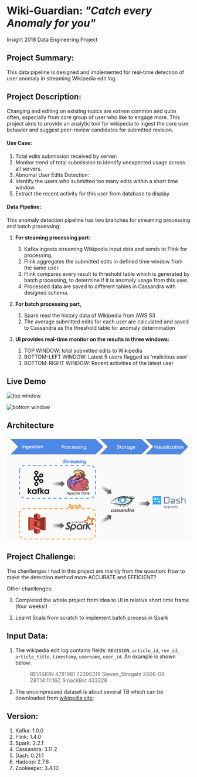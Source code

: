 # Wiki-Guardian:  *"Catch every Anomaly for you"*

Insight 2018 Data Engineering Project

## Project Summary:

This data pipeline is designed and implemented for real-time detection of user anomaly in streaming Wikipedia edit log.



## Project Description:

Changing and editing on existing topics are extrem common and quite often, especially from core group of user who like to engage more. This project aims to provide an analytic tool for wikipedia to ingest the core user behavier and suggest peer-review candidates for submitted revision.

#### Use Case:

1. Total edits submission received by server:
  1. Monitor trend of total submission to identify unexpected usage across all servers.
2. Abnomal User Edits Detection: 
  1. Identify the users who submitted too many edits within a short time window.
  2. Extract the recent activity for this user from database to display.



#### Data Pipeline:

This anomaly detection pipeline has two branches for streaming processing and batch processing:

1. **For steaming processing part:** 

   1. Kafka ingests streaming Wikipedia input data and sends to Flink for processing. 
   2. Flink aggregates the submitted edits in defined time window from the same user.
   3. Flink compares every result to threshold table which is generated by batch processing, to determine if it is anomaly usage from this user.
   4. Processed data are saved to different tables in Cassandra with designed schema.

2. **For batch processing part,** 

   1. Spark read the history data of Wikipedia from AWS S3
   2. The average submitted edits for each user are calculated and saved to Cassandra as the threshold table for anomaly determination

3. **UI provides real-time monitor on the results in three windows:**

   1. TOP WINDOW: total submitted edits to Wikipedia
   2. BOTTOM-LEFT WINDOW: Latest 5 users flagged as 'malicious user'
   3. BOTTOM-RIGHT WINDOW: Recent activities of the latest user

   

   



## Live Demo

![top window](https://github.com/kaenyyh/Insight_project_2018b/blob/master/images/topwindow12.gif)

![bottom window](https://github.com/kaenyyh/Insight_project_2018b/blob/master/images/bottomwindow10.gif)



## Architecture

![arch](images/arch2.png)



## Project Challenge: 

The chanllenges I had in this project are mainly from the question: How to make the detection method more ACCURATE and EFFICIENT? 





Other chanllenges: 

1. Completed the whole project from idea to UI in relative short time frame (four weeks!)

2. Learnt Scala from scratch to implement batch process in Spark

   

## Input Data:

1. The wikipedia edit log contains fields: `REVISION`,  `article_id`, `rev_id`,  `article_title`, `timestamp`,  `username`,  `user_id`. An example is shown below:
   > REVISION 4781981 72390319 Steven_Strogatz 2006-08-28T14:11:16Z SmackBot 433328 

   

2. The uncompressed dataset is about several TB which can be downloaded from [wikipedia site](https://en.wikipedia.org/wiki/Wikipedia:Database_download);

   

## Version:

1. Kafka: 1.0.0
2. Flink: 1.4.0
3. Spark: 2.2.1
4. Cassandra: 3.11.2
5. Dash: 0.21.1
6. Hadoop: 2.7.6
7. Zookeeper: 3.4.10

